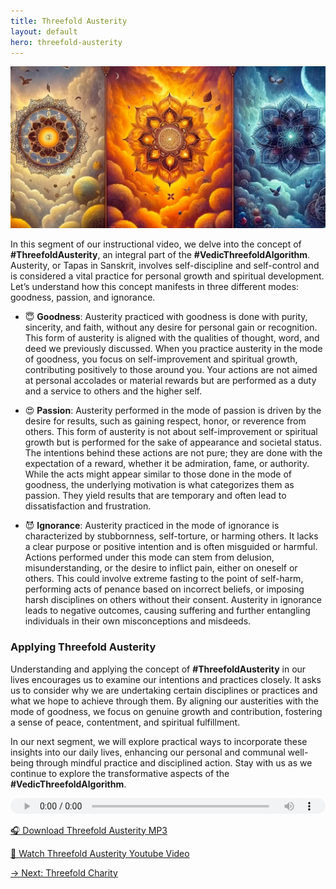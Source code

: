 ```yaml
---
title: Threefold Austerity
layout: default
hero: threefold-austerity
---
```


![Threefold Austerity](/assets/img/ins-threefold-austerity.png)

In this segment of our instructional video, we delve into the concept of **#ThreefoldAusterity**, an integral part of the **#VedicThreefoldAlgorithm**. Austerity, or Tapas in Sanskrit, involves self-discipline and self-control and is considered a vital practice for personal growth and spiritual development. Let’s understand how this concept manifests in three different modes: goodness, passion, and ignorance.

  - 😇 **Goodness**: Austerity practiced with goodness is done with purity, sincerity, and faith, without any desire for personal gain or recognition. This form of austerity is aligned with the qualities of thought, word, and deed we previously discussed. When you practice austerity in the mode of goodness, you focus on self-improvement and spiritual growth, contributing positively to those around you. Your actions are not aimed at personal accolades or material rewards but are performed as a duty and a service to others and the higher self.

  - 😍 **Passion**: Austerity performed in the mode of passion is driven by the desire for results, such as gaining respect, honor, or reverence from others. This form of austerity is not about self-improvement or spiritual growth but is performed for the sake of appearance and societal status. The intentions behind these actions are not pure; they are done with the expectation of a reward, whether it be admiration, fame, or authority. While the acts might appear similar to those done in the mode of goodness, the underlying motivation is what categorizes them as passion. They yield results that are temporary and often lead to dissatisfaction and frustration.

  - 😈 **Ignorance**: Austerity practiced in the mode of ignorance is characterized by stubbornness, self-torture, or harming others. It lacks a clear purpose or positive intention and is often misguided or harmful. Actions performed under this mode can stem from delusion, misunderstanding, or the desire to inflict pain, either on oneself or others. This could involve extreme fasting to the point of self-harm, performing acts of penance based on incorrect beliefs, or imposing harsh disciplines on others without their consent. Austerity in ignorance leads to negative outcomes, causing suffering and further entangling individuals in their own misconceptions and misdeeds.

### Applying Threefold Austerity

Understanding and applying the concept of **#ThreefoldAusterity** in our lives encourages us to examine our intentions and practices closely. It asks us to consider why we are undertaking certain disciplines or practices and what we hope to achieve through them. By aligning our austerities with the mode of goodness, we focus on genuine growth and contribution, fostering a sense of peace, contentment, and spiritual fulfillment.

In our next segment, we will explore practical ways to incorporate these insights into our daily lives, enhancing our personal and communal well-being through mindful practice and disciplined action. Stay with us as we continue to explore the transformative aspects of the **#VedicThreefoldAlgorithm**.

<audio src="https://indra.team/audio/indra/threefold-austerity.mp3" controls style="width:100%;height:25px"></audio>

[🎧 Download Threefold Austerity MP3](https://indra.team/audio/indra/threefold-austerity.mp3)

[🍿 Watch Threefold Austerity Youtube Video](https://youtu.be/auXshIRv9bk)

[→ Next: Threefold Charity](threefold-charity)
